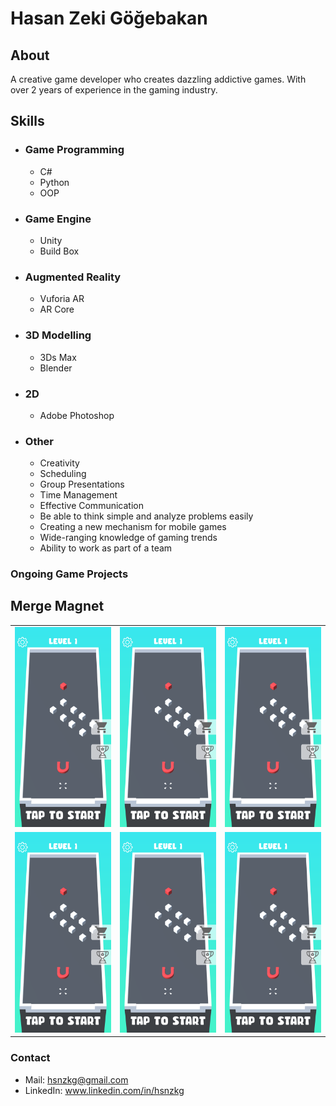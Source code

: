# Hasan Zeki Göğebakan
## About
A creative game developer who creates dazzling addictive games.
With over 2 years of experience in the gaming industry.
## Skills
- ### Game Programming
  - C#
  - Python
  - OOP
- ### Game Engine
  - Unity
  - Build Box
- ### Augmented Reality
  - Vuforia AR
  - AR Core
- ### 3D Modelling
  - 3Ds Max
  - Blender
- ### 2D
  - Adobe Photoshop
- ### Other
  - Creativity
  - Scheduling
  - Group Presentations
  - Time Management
  - Effective Communication
  - Be able to think simple and analyze problems easily
  - Creating a new mechanism for mobile games
  - Wide-ranging knowledge of gaming trends
  - Ability to work as part of a team
### Ongoing Game Projects
## Merge Magnet
|               |               |       |
| ------------- |:-------------:| -----:|
| <img src="Projects/MergeMagnet.png" width="200"> | <img src="Projects/MergeMagnet.png" width="200"> | <img src="Projects/MergeMagnet.png" width="200"> |
| <img src="Projects/MergeMagnet.png" width="200"> | <img src="Projects/MergeMagnet.png" width="200"> | <img src="Projects/MergeMagnet.png" width="200"> |
### Contact
- Mail: hsnzkg@gmail.com
- LinkedIn: www.linkedin.com/in/hsnzkg



